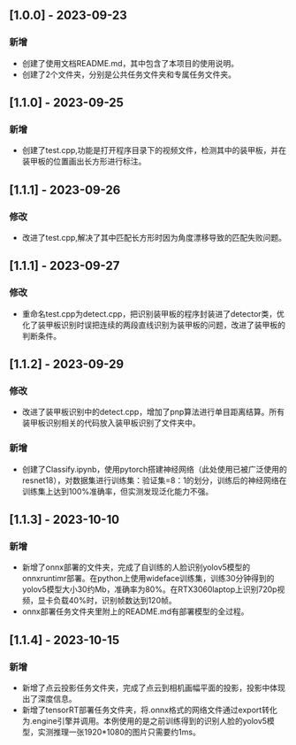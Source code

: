 ## [1.0.0] - 2023-09-23
### 新增
+ 创建了使用文档README.md，其中包含了本项目的使用说明。
+ 创建了2个文件夹，分别是公共任务文件夹和专属任务文件夹。

## [1.1.0] - 2023-09-25
### 新增
+ 创建了test.cpp,功能是打开程序目录下的视频文件，检测其中的装甲板，并在装甲板的位置画出长方形进行标注。

## [1.1.1] - 2023-09-26
### 修改
+ 改进了test.cpp,解决了其中匹配长方形时因为角度漂移导致的匹配失败问题。

## [1.1.1] - 2023-09-27
### 修改
+ 重命名test.cpp为detect.cpp，把识别装甲板的程序封装进了detector类，优化了装甲板识别时误把连续的两段直线识别为装甲板的问题，改进了装甲板的判断条件。

## [1.1.2] - 2023-09-29
### 修改
+ 改进了装甲板识别中的detect.cpp，增加了pnp算法进行单目距离结算。所有装甲板识别相关的代码放入装甲板识别了文件夹中。
### 新增
+ 创建了Classify.ipynb，使用pytorch搭建神经网络（此处使用已被广泛使用的resnet18），对数据集进行训练集：验证集=8：1的划分，训练后的神经网络在训练集上达到100%准确率，但实测发现泛化能力不强。

## [1.1.3] - 2023-10-10
### 新增
+ 新增了onnx部署的文件夹，完成了自训练的人脸识别yolov5模型的onnxruntimr部署。在python上使用wideface训练集，训练30分钟得到的yolov5模型大小30约Mb，准确率为80%。在RTX3060laptop上识别720p视频，显卡负载40%时，识别帧数达到120帧。
+ onnx部署任务文件夹里附上的README.md有部署模型的全过程。

## [1.1.4] - 2023-10-15
### 新增
+ 新增了点云投影任务文件夹，完成了点云到相机画幅平面的投影，投影中体现出了深度信息。
+ 新增了tensorRT部署任务文件夹，将.onnx格式的网络文件通过export转化为.engine引擎并调用。本例使用的是之前训练得到的识别人脸的yolov5模型，实测推理一张1920*1080的图片只需要约1ms。
